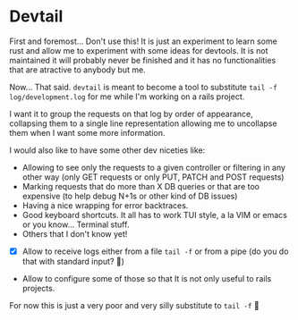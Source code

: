 # Devtail

First and foremost... Don't use this! It is just an experiment to learn some
rust and allow me to experiment with some ideas for devtools. It is not
maintained it will probably never be finished and it has no functionalities
that are atractive to anybody but me.

Now... That said. `devtail` is meant to become a tool to substitute `tail -f
log/development.log` for me while I'm working on a rails project.

I want it to group the requests on that log by order of appearance, collapsing
them to a single line representation allowing me to uncollapse them when I want
some more information.

I would also like to have some other dev niceties like:

* Allowing to see only the requests to a given controller or filtering in any
    other way (only GET requests or only PUT, PATCH and POST requests)
* Marking requests that do more than X DB queries or that are too expensive (to
    help debug N+1s or other kind of DB issues)
* Having a nice wrapping for error backtraces.
* Good keyboard shortcuts. It all has to work TUI style, a la VIM or emacs or
    you know... Terminal stuff.
* Others that I don't know yet!
* [X] Allow to receive logs either from a file `tail -f` or from a pipe (do you do
    that with standard input? :shrug:)
* Allow to configure some of those so that It is not only useful to rails
    projects.

For now this is just a very poor and very silly substitute to `tail -f` :shrug:
